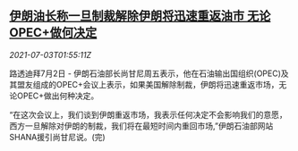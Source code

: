 <!--1625277663000-->
[伊朗油长称一旦制裁解除伊朗将迅速重返油市 无论OPEC+做何决定](https://cn.reuters.com/article/iran-oil-export-opec-0703-idCNKCS2E9024)
------

<div><i>2021-07-03T01:55:11Z</i></div><p>路透迪拜7月2日 - 伊朗石油部长尚甘尼周五表示，他在石油输出国组织(OPEC)及其盟友组成的OPEC+会议上表示，如果美国解除制裁，伊朗将迅速重返市场，无论OPEC+做出何种决定。</p><p>“在这次会议上，我们谈到伊朗重返市场，我表示任何决定不会影响我们的意愿，西方一旦解除对伊朗的制裁，我们将在最短时间内重回市场,”伊朗石油部网站SHANA援引尚甘尼说。(完)</p>
